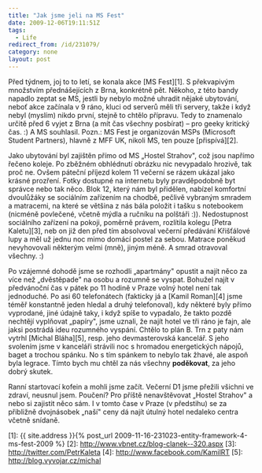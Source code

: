 ```yaml
---
title: "Jak jsme jeli na MS Fest"
date: 2009-12-06T19:11:51Z
tags:
  - Life
redirect_from: /id/231079/
category: none
layout: post
---
```

Před týdnem, joj to to letí, se konala akce [MS Fest][1]. S překvapivým množstvím přednášejících z Brna, konkrétně pět. Někoho, z této bandy napadlo zeptat se MS, jestli by nebylo možné uhradit nějaké ubytování, neboť akce začínala v 9 ráno, kluci od serverů měli tři servery, takže i když nebyl (myslím) nikdo první, stejně to chtělo přípravu. Tedy to znamenalo určitě před 6 vyjet z Brna (a mít čas všechny posbírat) – pro geeky kritický čas. :) A MS souhlasil. Pozn.: MS Fest je organizován MSPs (Microsoft Student Partners), hlavně z MFF UK, nikoli MS, ten pouze [přispívá][2].

Jako ubytování byl zajištěn přímo od MS „Hostel Strahov", což jsou napřímo řečeno koleje. Po zběžném obhlédnutí obrázku nic nevypadalo hrozivě, tak proč ne. Ovšem páteční příjezd kolem 11 večerní se rázem ukázal jako krásné prozření. Fotky dostupné na internetu byly pravděpodobně byt správce nebo tak něco. Blok 12, který nám byl přidělen, nabízel komfortní dvoulůžáky se sociálním zařízením na chodbě, pečlivě vybraným smradem a matracemi, na které se většina z nás bála položit i tašku s notebookem (nicméně povlečené, včetně mýdla a ručníku na polštáři :)). Nedostupnost sociálního zařízení na pokoji, poměrně právem, rozlítila kolegu [Petra Kaletu][3], neb on již den před tím absolvoval večerní předávání Křišťálové lupy a měl už jednu noc mimo domácí postel za sebou. Matrace poněkud nevyhovovali některým velmi (mně), jiným méně. A smrad otravoval všechny. :)

Po vzájemné dohodě jsme se rozhodli „apartmány" opustit a najít něco za více než „dvěstěpade" na osobu a rozumně se vyspat. Bohužel najít v předvánoční čas v pátek po 11 hodině v Praze volný hotel není tak jednoduché. Po asi 60 telefonátech (fakticky já a [Kamil Roman][4] jsme téměř konstantně jeden hledal a druhý telefonoval), kdy některé byly přímo vyprodané, jiné údajně taky, i když spíše to vypadalo, že takto pozdě nechtějí vyplňovat „papíry", jsme uznali, že najít hotel ve tři ráno je fajn, ale jaksi postrádá ideu rozumného vyspání. Chtělo to plán B. Trn z paty nám vytrhl [Michal Bláha][5], resp. jeho devmasterovská kancelář. S jeho svolením jsme v kanceláři strávili noc s hromadou energetických nápojů, baget a trochou spánku. No s tím spánkem to nebylo tak žhavé, ale aspoň byla legrace. Tímto bych mu chtěl za nás všechny **poděkovat**, za jeho dobrý skutek.

Ranní startovací kofein a mohli jsme začít. Večerní D1 jsme přežili všichni ve zdraví, neusnul jsem. Poučení? Pro příště nenavštěvovat „Hostel Strahov" a nebo si zajistit něco sám. I v tomto čase v Praze (v předstihu) se za přibližně dvojnásobek „naší" ceny dá najít útulný hotel nedaleko centra včetně snídaně.

[1]: {{ site.address }}{% post_url 2009-11-16-231023-entity-framework-4-ms-fest-2009 %}
[2]: http://www.vbnet.cz/blog-clanek--320.aspx
[3]: http://twitter.com/PetrKaleta
[4]: http://www.facebook.com/KamilRT
[5]: http://blog.vyvojar.cz/michal
